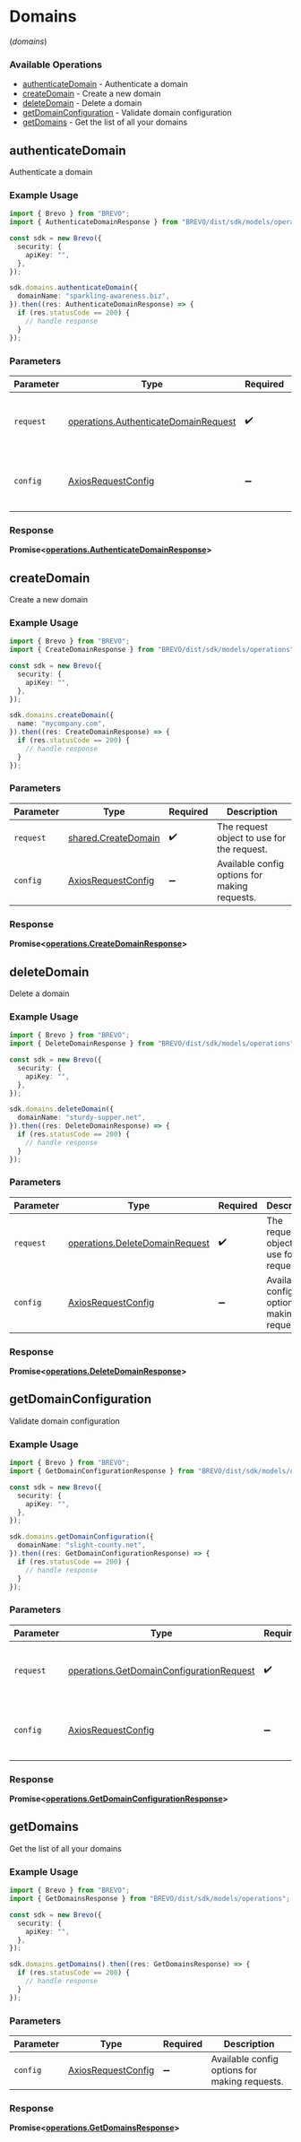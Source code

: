 # Domains
(*domains*)

### Available Operations

* [authenticateDomain](#authenticatedomain) - Authenticate a domain
* [createDomain](#createdomain) - Create a new domain
* [deleteDomain](#deletedomain) - Delete a domain
* [getDomainConfiguration](#getdomainconfiguration) - Validate domain configuration
* [getDomains](#getdomains) - Get the list of all your domains

## authenticateDomain

Authenticate a domain

### Example Usage

```typescript
import { Brevo } from "BREVO";
import { AuthenticateDomainResponse } from "BREVO/dist/sdk/models/operations";

const sdk = new Brevo({
  security: {
    apiKey: "",
  },
});

sdk.domains.authenticateDomain({
  domainName: "sparkling-awareness.biz",
}).then((res: AuthenticateDomainResponse) => {
  if (res.statusCode == 200) {
    // handle response
  }
});
```

### Parameters

| Parameter                                                                                    | Type                                                                                         | Required                                                                                     | Description                                                                                  |
| -------------------------------------------------------------------------------------------- | -------------------------------------------------------------------------------------------- | -------------------------------------------------------------------------------------------- | -------------------------------------------------------------------------------------------- |
| `request`                                                                                    | [operations.AuthenticateDomainRequest](../../models/operations/authenticatedomainrequest.md) | :heavy_check_mark:                                                                           | The request object to use for the request.                                                   |
| `config`                                                                                     | [AxiosRequestConfig](https://axios-http.com/docs/req_config)                                 | :heavy_minus_sign:                                                                           | Available config options for making requests.                                                |


### Response

**Promise<[operations.AuthenticateDomainResponse](../../models/operations/authenticatedomainresponse.md)>**


## createDomain

Create a new domain

### Example Usage

```typescript
import { Brevo } from "BREVO";
import { CreateDomainResponse } from "BREVO/dist/sdk/models/operations";

const sdk = new Brevo({
  security: {
    apiKey: "",
  },
});

sdk.domains.createDomain({
  name: "mycompany.com",
}).then((res: CreateDomainResponse) => {
  if (res.statusCode == 200) {
    // handle response
  }
});
```

### Parameters

| Parameter                                                    | Type                                                         | Required                                                     | Description                                                  |
| ------------------------------------------------------------ | ------------------------------------------------------------ | ------------------------------------------------------------ | ------------------------------------------------------------ |
| `request`                                                    | [shared.CreateDomain](../../models/shared/createdomain.md)   | :heavy_check_mark:                                           | The request object to use for the request.                   |
| `config`                                                     | [AxiosRequestConfig](https://axios-http.com/docs/req_config) | :heavy_minus_sign:                                           | Available config options for making requests.                |


### Response

**Promise<[operations.CreateDomainResponse](../../models/operations/createdomainresponse.md)>**


## deleteDomain

Delete a domain

### Example Usage

```typescript
import { Brevo } from "BREVO";
import { DeleteDomainResponse } from "BREVO/dist/sdk/models/operations";

const sdk = new Brevo({
  security: {
    apiKey: "",
  },
});

sdk.domains.deleteDomain({
  domainName: "sturdy-supper.net",
}).then((res: DeleteDomainResponse) => {
  if (res.statusCode == 200) {
    // handle response
  }
});
```

### Parameters

| Parameter                                                                        | Type                                                                             | Required                                                                         | Description                                                                      |
| -------------------------------------------------------------------------------- | -------------------------------------------------------------------------------- | -------------------------------------------------------------------------------- | -------------------------------------------------------------------------------- |
| `request`                                                                        | [operations.DeleteDomainRequest](../../models/operations/deletedomainrequest.md) | :heavy_check_mark:                                                               | The request object to use for the request.                                       |
| `config`                                                                         | [AxiosRequestConfig](https://axios-http.com/docs/req_config)                     | :heavy_minus_sign:                                                               | Available config options for making requests.                                    |


### Response

**Promise<[operations.DeleteDomainResponse](../../models/operations/deletedomainresponse.md)>**


## getDomainConfiguration

Validate domain configuration

### Example Usage

```typescript
import { Brevo } from "BREVO";
import { GetDomainConfigurationResponse } from "BREVO/dist/sdk/models/operations";

const sdk = new Brevo({
  security: {
    apiKey: "",
  },
});

sdk.domains.getDomainConfiguration({
  domainName: "slight-county.net",
}).then((res: GetDomainConfigurationResponse) => {
  if (res.statusCode == 200) {
    // handle response
  }
});
```

### Parameters

| Parameter                                                                                            | Type                                                                                                 | Required                                                                                             | Description                                                                                          |
| ---------------------------------------------------------------------------------------------------- | ---------------------------------------------------------------------------------------------------- | ---------------------------------------------------------------------------------------------------- | ---------------------------------------------------------------------------------------------------- |
| `request`                                                                                            | [operations.GetDomainConfigurationRequest](../../models/operations/getdomainconfigurationrequest.md) | :heavy_check_mark:                                                                                   | The request object to use for the request.                                                           |
| `config`                                                                                             | [AxiosRequestConfig](https://axios-http.com/docs/req_config)                                         | :heavy_minus_sign:                                                                                   | Available config options for making requests.                                                        |


### Response

**Promise<[operations.GetDomainConfigurationResponse](../../models/operations/getdomainconfigurationresponse.md)>**


## getDomains

Get the list of all your domains

### Example Usage

```typescript
import { Brevo } from "BREVO";
import { GetDomainsResponse } from "BREVO/dist/sdk/models/operations";

const sdk = new Brevo({
  security: {
    apiKey: "",
  },
});

sdk.domains.getDomains().then((res: GetDomainsResponse) => {
  if (res.statusCode == 200) {
    // handle response
  }
});
```

### Parameters

| Parameter                                                    | Type                                                         | Required                                                     | Description                                                  |
| ------------------------------------------------------------ | ------------------------------------------------------------ | ------------------------------------------------------------ | ------------------------------------------------------------ |
| `config`                                                     | [AxiosRequestConfig](https://axios-http.com/docs/req_config) | :heavy_minus_sign:                                           | Available config options for making requests.                |


### Response

**Promise<[operations.GetDomainsResponse](../../models/operations/getdomainsresponse.md)>**

